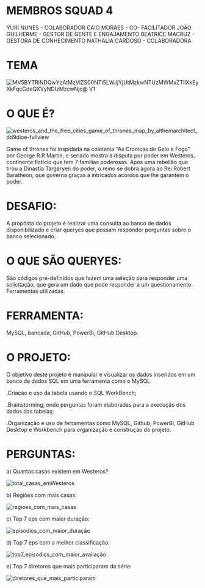 
# MEMBROS SQUAD 4

YURI NUNES - COLABORADOR
CAIO MORAES - CO- FACILITADOR 
JOÃO GUILHERME - GESTOR DE GENTE E ENGAJAMENTO
BEATRICE MACRUZ - GESTORA DE CONHECIMENTO 
NATHALIA CARDOSO - COLABORADORA

# TEMA

![MV5BYTRiNDQwYzAtMzVlZS00NTI5LWJjYjUtMzkwNTUzMWMxZTllXkEyXkFqcGdeQXVyNDIzMzcwNjc@ _V1_](https://user-images.githubusercontent.com/113937013/216836846-7c008d91-db49-416f-aae7-4b82faa5773a.jpg)

# O QUE É?

![westeros_and_the_free_cities_game_of_thrones_map_by_althemarchitect_dd9dioe-fullview](https://user-images.githubusercontent.com/113937013/216837822-9748cb16-ac29-4ced-bfb7-836a184c7c3e.jpg)

Game of thrones foi inspidada na coletania "As Cronicas de Gelo e Fogo" por George R.R Martin, o seriado mostra a disputa por poder em Westeros, continente ficticio que tem 7 familias poderosas. Apos uma rebelião que tirou a Dinastia Targaryen do poder, o reino se dobra agora ao Rei Robert Baratheon, que governa graças a intricados acordos que lhe garantem o poder.

# DESAFIO:

A propósta do projeto é realizar uma consulta ao banco de dados disponibilizado e criar queryes que possam responder perguntas sobre o banco selecionado.

# O QUE SÃO QUERYES:

São códigos pré-definidos que fazem uma seleção para responder uma solicitação, que gera um dado que pode responder a um questionamento.
Ferramentas utilizadas.

# FERRAMENTA:

MySQL, bancada, GitHub, PowerBi, GitHub Desktop.

# O PROJETO:

O objetivo deste projeto é manipular e visualizar os dados inseridos em um banco de dados SQL em uma ferramenta como o MySQL.

.Criação e uso da tabela usando o SQL WorkBench;

.Brainstorming, onde perguntas foram elaboradas para a execução dos dados das tabelas;

.Organização e uso de ferramentas como MySQL, Github, PowerBi, GitHub Desktop e Workbench para organização e construção do projeto.

# PERGUNTAS:

a) Quantas casas existem em Westeros?

![total_casas_emWesteros](https://user-images.githubusercontent.com/113937013/217042649-fb71b71e-1029-47c5-8350-c974e902a6aa.png)

b) Regiões com mais casas:

![regioes_com_mais_casas](https://user-images.githubusercontent.com/113937013/217042873-402a6f5b-568b-45ca-941e-0b5c1d407dfc.png)

c) Top 7 eps com maior duração:

![episodios_com_maior_duração](https://user-images.githubusercontent.com/113937013/217043088-68ea071e-08f4-446f-ac47-b48b2e209f81.png)

d) Top 7 eps com a melhor classificação:

![top7_episodios_com_maior_avaliação](https://user-images.githubusercontent.com/113937013/217043746-f70c90fe-1f1a-4a2b-88ff-45df78e137a7.png)

e) Top 7 diretores que mais participaram da série:

![diretores_que_mais_participaram](https://user-images.githubusercontent.com/113937013/217044333-bce7a4fd-c71a-4a8a-a717-388f99171df7.png) 



